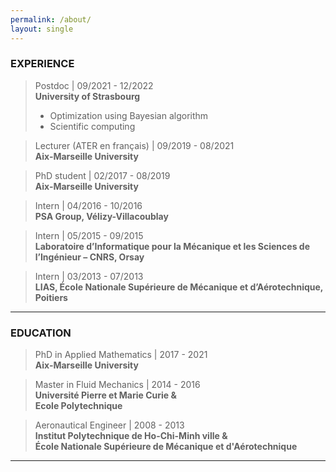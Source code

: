 ```yaml
---
permalink: /about/
layout: single
---
```


### EXPERIENCE

> Postdoc | 09/2021 - 12/2022 <br />
> **University of Strasbourg**
> - Optimization using Bayesian algorithm
> - Scientific computing
    
> Lecturer (ATER en français) | 09/2019 - 08/2021 <br />
> **Aix-Marseille University**
      
> PhD student | 02/2017 - 08/2019 <br />
> **Aix-Marseille University**
      
> Intern | 04/2016 - 10/2016 <br />
> **PSA Group, Vélizy-Villacoublay**
      
> Intern | 05/2015 - 09/2015 <br />
> **Laboratoire d’Informatique pour la Mécanique et les Sciences de l’Ingénieur – CNRS, Orsay**
      
> Intern | 03/2013 - 07/2013 <br />
> **LIAS, École Nationale Supérieure de Mécanique et d’Aérotechnique, Poitiers**

---

### EDUCATION
  
> PhD in Applied Mathematics | 2017 - 2021 <br />
> **Aix-Marseille University**
  
> Master in Fluid Mechanics | 2014 - 2016 <br />
> **Université Pierre et Marie Curie & <br />
> Ecole Polytechnique**
  
> Aeronautical Engineer | 2008 - 2013 <br />
> **Institut Polytechnique de Ho-Chi-Minh ville & <br />
> École Nationale Supérieure de Mécanique et d'Aérotechnique**
      
---
